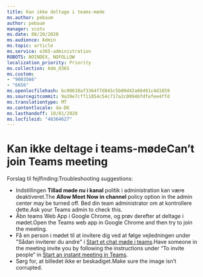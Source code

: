 ```yaml
---
title: Kan ikke deltage i teams-møde
ms.author: pebaum
author: pebaum
manager: scotv
ms.date: 08/20/2020
ms.audience: Admin
ms.topic: article
ms.service: o365-administration
ROBOTS: NOINDEX, NOFOLLOW
localization_priority: Priority
ms.collection: Adm_O365
ms.custom:
- "9003566"
- "6656"
ms.openlocfilehash: bc00638af3364f7d843c5b00d42a60491c4d1859
ms.sourcegitcommit: 9a39e7cff11854c54c717a2c0094bfdfefee4ffd
ms.translationtype: MT
ms.contentlocale: da-DK
ms.lasthandoff: 10/01/2020
ms.locfileid: "48364627"
---
```

# <a name="cant-join-teams-meeting"></a><span data-ttu-id="76c0e-102">Kan ikke deltage i teams-møde</span><span class="sxs-lookup"><span data-stu-id="76c0e-102">Can’t join Teams meeting</span></span>

<span data-ttu-id="76c0e-103">Forslag til fejlfinding:</span><span class="sxs-lookup"><span data-stu-id="76c0e-103">Troubleshooting suggestions:</span></span>  

- <span data-ttu-id="76c0e-104">Indstillingen  **Tillad møde nu i kanal**  politik i administration kan være deaktiveret.</span><span class="sxs-lookup"><span data-stu-id="76c0e-104">The  **Allow Meet Now in channel**  policy option in the admin center may be turned off.</span></span> <span data-ttu-id="76c0e-105">Bed din team administrator om at kontrollere dette.</span><span class="sxs-lookup"><span data-stu-id="76c0e-105">Ask your Teams admin to check this.</span></span>
- <span data-ttu-id="76c0e-106">Åbn teams Web App i Google Chrome, og prøv derefter at deltage i mødet.</span><span class="sxs-lookup"><span data-stu-id="76c0e-106">Open the Teams web app in Google Chrome and then try to join the meeting.</span></span>
- <span data-ttu-id="76c0e-107">Få en person i mødet til at invitere dig ved at følge vejledningen under "Sådan inviterer du andre" i  [Start et chat møde i teams](https://support.microsoft.com/office/start-an-instant-meeting-in-teams-ff95e53f-8231-4739-87fa-00b9723f4ef5).</span><span class="sxs-lookup"><span data-stu-id="76c0e-107">Have someone in the meeting invite you by following the instructions under “To invite people” in  [Start an instant meeting in Teams](https://support.microsoft.com/office/start-an-instant-meeting-in-teams-ff95e53f-8231-4739-87fa-00b9723f4ef5).</span></span>
- <span data-ttu-id="76c0e-108">Sørg for, at billedet ikke er beskadiget.</span><span class="sxs-lookup"><span data-stu-id="76c0e-108">Make sure the image isn’t corrupted.</span></span>
